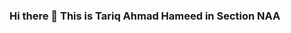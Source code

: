 ### Hi there 👋 This is Tariq Ahmad Hameed in Section NAA

<!--
**thameed3/thameed3** is a ✨ _special_ ✨ repository because its `README.md` (this file) appears on your GitHub p

Hi This is Tariq Ahmad Hameed 
Section : OPS435NAA
-->
